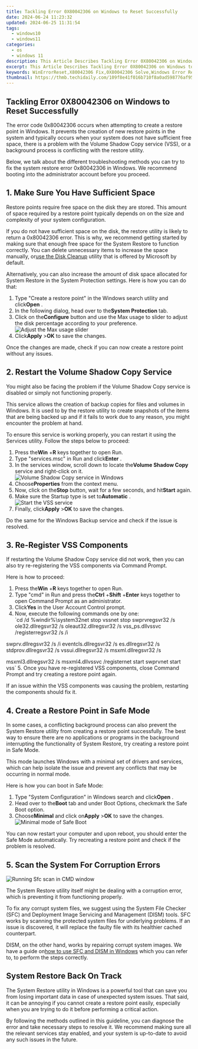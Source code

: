 ```yaml
---
title: Tackling Error 0X80042306 on Windows to Reset Successfully
date: 2024-06-24 11:23:32
updated: 2024-06-25 11:31:54
tags:
  - windows10
  - windows11
categories:
  - os
  - windows 11
description: This Article Describes Tackling Error 0X80042306 on Windows to Reset Successfully
excerpt: This Article Describes Tackling Error 0X80042306 on Windows to Reset Successfully
keywords: WinErrorReset,X80042306 Fix,0X80042306 Solve,Windows Error Reset,System XP Error,Successful Reset Window,OS Error Code 0X80042306
thumbnail: https://thmb.techidaily.com/109f8e41f016b710f8a0ad598776af950e5e0ec716fb01a083b32b51c83dd241.jpg
---
```


## Tackling Error 0X80042306 on Windows to Reset Successfully

 The error code 0x80042306 occurs when attempting to create a restore point in Windows. It prevents the creation of new restore points in the system and typically occurs when your system does not have sufficient free space, there is a problem with the Volume Shadow Copy service (VSS), or a background process is conflicting with the restore utility.

 Below, we talk about the different troubleshooting methods you can try to fix the system restore error 0x80042306 in Windows. We recommend booting into the administrator account before you proceed.

## 1\. Make Sure You Have Sufficient Space

 Restore points require free space on the disk they are stored. This amount of space required by a restore point typically depends on on the size and complexity of your system configuration.

 If you do not have sufficient space on the disk, the restore utility is likely to return a 0x80042306 error. This is why, we recommend getting started by making sure that enough free space for the System Restore to function correctly. You can delete unnecessary items to increase the space manually, or[use the Disk Cleanup](https://www.makeuseof.com/tag/best-way-clean-windows-10-step-step-guide/) utility that is offered by Microsoft by default.

 Alternatively, you can also increase the amount of disk space allocated for System Restore in the System Protection settings. Here is how you can do that:

1. Type "Create a restore point" in the Windows search utility and click**Open** .
2. In the following dialog, head over to the**System Protection** tab.
3. Click on the**Configure** button and use the Max usage to slider to adjust the disk percentage according to your preference.  
![Adjust the Max usage slider](https://static1.makeuseofimages.com/wordpress/wp-content/uploads/2023/04/restore-point-usage.jpg)
4. Click**Apply** \>**OK** to save the changes.

 Once the changes are made, check if you can now create a restore point without any issues.

## 2\. Restart the Volume Shadow Copy Service

 You might also be facing the problem if the Volume Shadow Copy service is disabled or simply not functioning properly.

 This service allows the creation of backup copies for files and volumes in Windows. It is used to by the restore utility to create snapshots of the items that are being backed up and if it fails to work due to any reason, you might encounter the problem at hand.

 To ensure this service is working properly, you can restart it using the Services utility. Follow the steps below to proceed:

1. Press the**Win** +**R** keys together to open Run.
2. Type "services.msc" in Run and click**Enter** .
3. In the services window, scroll down to locate the**Volume Shadow Copy** service and right-click on it.  
![Volume Shadow Copy service in Windows](https://static1.makeuseofimages.com/wordpress/wp-content/uploads/2023/04/volume-shadow-copy.jpg)
4. Choose**Properties** from the context menu.
5. Now, click on the**Stop** button, wait for a few seconds, and hit**Start** again.
6. Make sure the Startup type is set to**Automatic** .  
![Start the VSS service](https://static1.makeuseofimages.com/wordpress/wp-content/uploads/2023/04/start-vss-service.jpg)
7. Finally, click**Apply** \>**OK** to save the changes.

 Do the same for the Windows Backup service and check if the issue is resolved.

## 3\. Re-Register VSS Components

 If restarting the Volume Shadow Copy service did not work, then you can also try re-registering the VSS components via Command Prompt.

Here is how to proceed:

1. Press the**Win** +**R** keys together to open Run.
2. Type "cmd" in Run and press the**Ctrl** +**Shift** +**Enter** keys together to open Command Prompt as an administrator.
3. Click**Yes** in the User Account Control prompt.
4. Now, execute the following commands one by one:  
`cd /d %windir%\system32net stop vssnet stop swprvregsvr32 /s ole32.dllregsvr32 /s oleaut32.dllregsvr32 /s vss_ps.dllvssvc /registerregsvr32 /s /i  

swprv.dllregsvr32 /s /i eventcls.dllregsvr32 /s es.dllregsvr32 /s stdprov.dllregsvr32 /s vssui.dllregsvr32 /s msxml.dllregsvr32 /s  

msxml3.dllregsvr32 /s msxml4.dllvssvc /registernet start swprvnet start vss`
5. Once you have re-registered VSS components, close Command Prompt and try creating a restore point again.

 If an issue within the VSS components was causing the problem, restarting the components should fix it.

## 4\. Create a Restore Point in Safe Mode

 In some cases, a conflicting background process can also prevent the System Restore utility from creating a restore point successfully. The best way to ensure there are no applications or programs in the background interrupting the functionality of System Restore, try creating a restore point in Safe Mode.

 This mode launches Windows with a minimal set of drivers and services, which can help isolate the issue and prevent any conflicts that may be occurring in normal mode.

Here is how you can boot in Safe Mode:

1. Type "System Configuration" in Windows search and click**Open** .
2. Head over to the**Boot** tab and under Boot Options, checkmark the Safe Boot option.
3. Choose**Minimal** and click on**Apply** \>**OK** to save the changes.  
![Minimal mode of Safe Boot](https://static1.makeuseofimages.com/wordpress/wp-content/uploads/2022/08/msconfig-boot-safe-mode-minimal.jpg)

 You can now restart your computer and upon reboot, you should enter the Safe Mode automatically. Try recreating a restore point and check if the problem is resolved.

## 5\. Scan the System For Corruption Errors

![Running Sfc scan in CMD window](https://static1.makeuseofimages.com/wordpress/wp-content/uploads/2023/03/running-sfc-scan.jpg)

 The System Restore utility itself might be dealing with a corruption error, which is preventing it from functioning properly.

 To fix any corrupt system files, we suggest using the System File Checker (SFC) and Deployment Image Servicing and Management (DISM) tools. SFC works by scanning the protected system files for underlying problems. If an issue is discovered, it will replace the faulty file with its healthier cached counterpart.

 DISM, on the other hand, works by repairing corrupt system images. We have a guide on[how to use SFC and DISM in Windows](https://www.makeuseof.com/windows-built-in-repair-tools/) which you can refer to, to perform the steps correctly.

## System Restore Back On Track

 The System Restore utility in Windows is a powerful tool that can save you from losing important data in case of unexpected system issues. That said, it can be annoying if you cannot create a restore point easily, especially when you are trying to do it before performing a critical action.

 By following the methods outlined in this guideline, you can diagnose the error and take necessary steps to resolve it. We recommend making sure all the relevant services stay enabled, and your system is up-to-date to avoid any such issues in the future.


<ins class="adsbygoogle"
     style="display:block"
     data-ad-format="autorelaxed"
     data-ad-client="ca-pub-7571918770474297"
     data-ad-slot="1223367746"></ins>



<ins class="adsbygoogle"
     style="display:block"
     data-ad-client="ca-pub-7571918770474297"
     data-ad-slot="8358498916"
     data-ad-format="auto"
     data-full-width-responsive="true"></ins>
